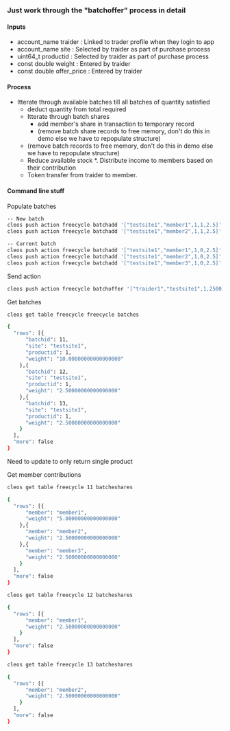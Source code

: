 ### Just work through the "batchoffer" process in detail

#### Inputs

* account_name traider : Linked to trader profile when they login to app
* account_name site : Selected by traider as part of purchase process
* uint64_t productid : Selected by traider as part of purchase process
* const double weight : Entered by traider
* const double offer_price : Entered by traider

#### Process

* Itterate through available batches till all batches of quantity satisfied
  - deduct quantity from total required
  - Itterate through batch shares
    - add member's share in transaction to temporary record
    - (remove batch share records to free memory, don't do this in demo else we have to repopulate structure)
  - (remove batch records to free memory, don't do this in demo else we have to repopulate structure)
  - Reduce available stock
*. Distribute income to members based on their contribution
  - Token transfer from traider to member.

#### Command line stuff

Populate batches

```bash
-- New batch
cleos push action freecycle batchadd '["testsite1","member1",1,1,2.5]' -p testsite1@active
cleos push action freecycle batchadd '["testsite1","member2",1,1,2.5]' -p testsite1@active

-- Current batch
cleos push action freecycle batchadd '["testsite1","member1",1,0,2.5]' -p testsite1@active
cleos push action freecycle batchadd '["testsite1","member2",1,0,2.5]' -p testsite1@active
cleos push action freecycle batchadd '["testsite1","member3",1,0,2.5]' -p testsite1@active
```

Send action
```bash
cleos push action freecycle batchoffer '["traider1","testsite1",1,2500,3000.0]' -p testsite1@active
```

Get batches
```bash
cleos get table freecycle freecycle batches

{
  "rows": [{
      "batchid": 11,
      "site": "testsite1",
      "productid": 1,
      "weight": "10.00000000000000000"
    },{
      "batchid": 12,
      "site": "testsite1",
      "productid": 1,
      "weight": "2.50000000000000000"
    },{
      "batchid": 13,
      "site": "testsite1",
      "productid": 1,
      "weight": "2.50000000000000000"
    }
  ],
  "more": false
}
```
Need to update to only return single product

Get member contributions
```bash
cleos get table freecycle 11 batcheshares

{
  "rows": [{
      "member": "member1",
      "weight": "5.00000000000000000"
    },{
      "member": "member2",
      "weight": "2.50000000000000000"
    },{
      "member": "member3",
      "weight": "2.50000000000000000"
    }
  ],
  "more": false
}

cleos get table freecycle 12 batcheshares

{
  "rows": [{
      "member": "member1",
      "weight": "2.50000000000000000"
    }
  ],
  "more": false
}

cleos get table freecycle 13 batcheshares

{
  "rows": [{
      "member": "member2",
      "weight": "2.50000000000000000"
    }
  ],
  "more": false
}
```

